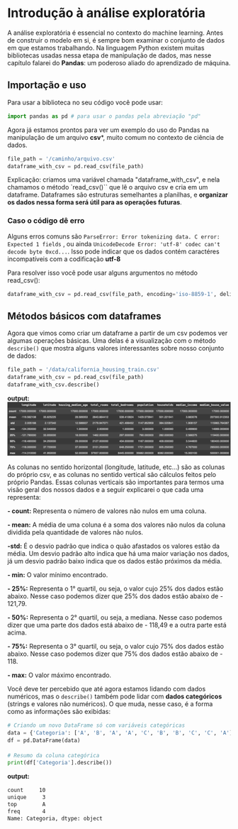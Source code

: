 # Introdução à análise exploratória
A análise exploratória é essencial no contexto do machine learning. Antes de construir o modelo em si, é sempre bom examinar o conjunto de dados em que estamos trabalhando. Na linguagem Python existem muitas bibliotecas usadas nessa etapa de manipulação de dados, mas nesse capítulo falarei do **Pandas**: um poderoso aliado do aprendizado de máquina.

## Importação e uso
Para usar a biblioteca no seu código você pode usar:

```python
import pandas as pd # para usar o pandas pela abreviação "pd"
```

Agora já estamos prontos para ver um exemplo do uso do Pandas na manipulação de um arquivo **csv***, muito comum no contexto de ciência de dados. 

```python
file_path = '/caminho/arquivo.csv'
dataframe_with_csv = pd.read_csv(file_path)
```

Explicação: criamos uma variável chamada "dataframe_with_csv", e nela chamamos o método
`read_csv()``
que lê o arquivo csv e cria em um dataframe. Dataframes são estruturas semelhantes a planilhas, e **organizar os dados nessa forma será útil para as operações futuras**.

### Caso o código dê erro
Alguns erros comuns são 
`ParseError: Error tokenizing data. C error: Expected 1 fields`
, ou ainda
`UnicodeDecode Error: 'utf-8' codec can't decode byte 0xcd...`.
Isso pode indicar que os dados contém caractéres incompatíveis com a codificação **utf-8**

Para resolver isso você pode usar alguns argumentos no método read_csv():
```python
dataframe_with_csv = pd.read_csv(file_path, encoding='iso-8859-1', delimiter=';')
```

## Métodos básicos com dataframes
Agora que vimos como criar um dataframe a partir de um csv podemos ver algumas operações básicas. Uma delas é a visualização com o método 
`describe()`
que mostra alguns valores interessantes sobre nosso conjunto de dados: 

```python
file_path = '/data/california_housing_train.csv' 
dataframe_with_csv = pd.read_csv(file_path)
dataframe_with_csv.describe()
```
**output:**
![Output](output_describe.png)

As colunas no sentido horizontal (longitude, latitude, etc...) são as colunas do próprio csv, e as colunas no sentido vertical são cálculos feitos pelo próprio Pandas. Essas colunas verticais são importantes para termos uma visão geral dos nossos dados e a seguir explicarei o que cada uma representa:

**- count:** Representa o número de valores não nulos em uma coluna.

**- mean:** A média de uma coluna é a soma dos valores não nulos da coluna dividida pela quantidade de valores não nulos.

**-std:** É o desvio padrão que indica o quão afastados os valores estão da média. Um desvio padrão alto indica que há uma maior variação nos dados, já um desvio padrão baixo indica que os dados estão próximos da média.

**- min:** O valor mínimo encontrado.

**- 25%:** Representa o 1° quartil, ou seja, o valor cujo 25% dos dados estão abaixo. Nesse caso podemos dizer que 25% dos dados estão abaixo de - 121,79.

**- 50%:** Representa o 2° quartil, ou seja, a mediana. Nesse caso podemos dizer que uma parte dos dados está abaixo de - 118,49 e a outra parte está acima.

**- 75%:** Representa o 3° quartil, ou seja, o valor cujo 75% dos dados estão abaixo. Nesse caso podemos dizer que 75% dos dados estão abaixo de - 118.

**- max:** O valor máximo encontrado.

Você deve ter percebido que até agora estamos lidando com dados numéricos, mas o 
`describe()` 
também pode lidar com **dados categóricos** (strings e valores não numéricos). O que muda, nesse caso, é a forma como as informações são exibidas: 

```python
# Criando um novo DataFrame só com variáveis categóricas
data = {'Categoria': ['A', 'B', 'A', 'A', 'C', 'B', 'B', 'C', 'C', 'A']}
df = pd.DataFrame(data)

# Resumo da coluna categórica
print(df['Categoria'].describe())
```
**output:**
```
count     10
unique     3
top        A
freq       4
Name: Categoria, dtype: object
```
